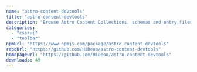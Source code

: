 ```yaml
---
name: "astro-content-devtools"
title: "astro-content-devtools"
description: "Browse Astro Content Collections, schemas and entry files in your browser"
categories:
  - "css+ui"
  - "toolbar"
npmUrl: "https://www.npmjs.com/package/astro-content-devtools"
repoUrl: "https://github.com/HiDeoo/astro-content-devtools"
homepageUrl: "https://github.com/HiDeoo/astro-content-devtools"
downloads: 49
---
```

